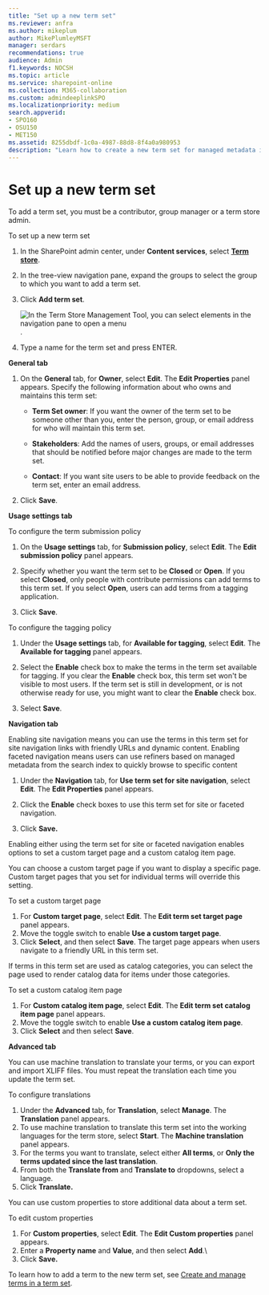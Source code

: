 ```yaml
---
title: "Set up a new term set"
ms.reviewer: anfra
ms.author: mikeplum
author: MikePlumleyMSFT
manager: serdars
recommendations: true
audience: Admin
f1.keywords: NOCSH
ms.topic: article
ms.service: sharepoint-online
ms.collection: M365-collaboration
ms.custom: admindeeplinkSPO
ms.localizationpriority: medium
search.appverid:
- SPO160
- OSU150
- MET150
ms.assetid: 8255dbdf-1c0a-4987-88d8-8f4a0a980953
description: "Learn how to create a new term set for managed metadata in SharePoint"
---
```


# Set up a new term set

To add a term set, you must be a contributor, group manager or a term store admin.

To set up a new term set
  
1. In the SharePoint admin center, under **Content services**, select <a href="https://go.microsoft.com/fwlink/?linkid=2185073" target="_blank">**Term store**</a>.
    
2. In the tree-view navigation pane, expand the groups to select the group to which you want to add a term set.
    
3. Click **Add term set**.

    ![In the Term Store Management Tool, you can select elements in the navigation pane to open a menu](media/add-term-set.png).
    
4. Type a name for the term set and press ENTER.
 
**General tab** 
    
1. On the **General** tab, for **Owner**, select **Edit**. The **Edit Properties** panel appears. Specify the following information about who owns and maintains this term set: 
    
    - **Term Set owner**: If you want the owner of the term set to be someone other than you, enter the person, group, or email address for who will maintain this term set.
    
    - **Stakeholders**: Add the names of users, groups, or email addresses that should be notified before major changes are made to the term set.
    
    - **Contact**: If you want site users to be able to provide feedback on the term set, enter an email address.
    
2. Click **Save**.

**Usage settings tab**

To configure the term submission policy

1. On the **Usage settings** tab, for **Submission policy**, select **Edit**. The **Edit submission policy** panel appears.
    
2. Specify whether you want the term set to be **Closed** or **Open**. If you select **Closed**, only people with contribute permissions can add terms to this term set. If you select **Open**, users can add terms from a tagging application.

3. Click **Save**.

To configure the tagging policy
   
1. Under the **Usage settings** tab, for **Available for tagging**, select **Edit**. The **Available for tagging** panel appears.

2. Select the **Enable** check box to make the terms in the term set available for tagging. If you clear the **Enable** check box, this term set won't be visible to most users. If the term set is still in development, or is not otherwise ready for use, you might want to clear the **Enable** check box.

3. Select **Save**.

**Navigation tab**

Enabling site navigation means you can use the terms in this term set for site navigation links with friendly URLs and dynamic content. Enabling faceted navigation means users can use refiners based on managed metadata from the search index to quickly browse to specific content

1. Under the **Navigation** tab, for **Use term set for site navigation**, select **Edit**. The **Edit Properties** panel appears.

2. Click the **Enable** check boxes to use this term set for site or faceted navigation.

3. Click **Save.**

Enabling either using the term set for site or faceted navigation enables options to set a custom target page and a custom catalog item page.

You can choose a custom target page if you want to display a specific page. Custom target pages that you set for individual terms will override this setting.

To set a custom target page

1. For **Custom target page**, select **Edit**. The **Edit term set target page** panel appears.
2. Move the toggle switch to enable **Use a custom target page**. 
3. Click **Select**, and then select **Save**. The target page appears when users navigate to a friendly URL in this term set. 

If terms in this term set are used as catalog categories, you can select the page used to render catalog data for items under those categories.

To set a custom catalog item page

1. For **Custom catalog item page**, select **Edit**. The **Edit term set catalog item page** panel appears.
2. Move the toggle switch to enable **Use a custom catalog item page**.
3. Click **Select** and then select **Save**.

**Advanced tab**

You can use machine translation to translate your terms, or you can export and import XLIFF files. You must repeat the translation each time you update the term set.

To configure translations

1. Under the **Advanced** tab, for **Translation**, select **Manage**. The **Translation** panel appears.
2. To use machine translation to translate this term set into the working languages for the term store, select **Start**. The **Machine translation** panel appears.
3. For the terms you want to translate, select either **All terms**, or **Only the terms updated since the last translation**.
4. From both the **Translate from** and **Translate to** dropdowns, select a language.
5. Click **Translate.**

You can use custom properties to store additional data about a term set.

To edit custom properties

1. For **Custom properties**, select **Edit**. The **Edit Custom properties** panel appears. 
2. Enter a **Property name** and **Value**, and then select **Add**.\
3. Click **Save.**
    
    
To learn how to add a term to the new term set, see [Create and manage terms in a term set](create-and-manage-terms.md).
  
